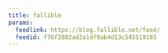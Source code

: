 ```yaml
---
title: fallible
params:
  feedlink: https://blog.fallible.net/feed/
  feedid: f76f2882ad2a1df9ab4d13c545519103
---
```

